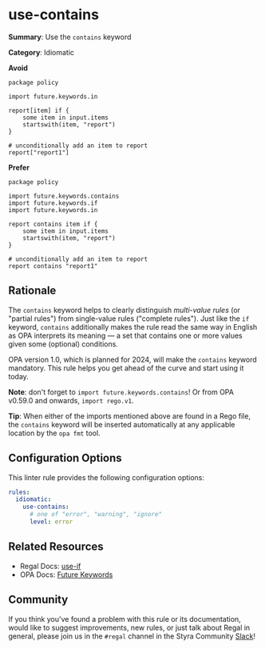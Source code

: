 # use-contains

**Summary**: Use the `contains` keyword

**Category**: Idiomatic

**Avoid**
```rego
package policy

import future.keywords.in

report[item] if {
    some item in input.items
    startswith(item, "report")
}

# unconditionally add an item to report
report["report1"]
```

**Prefer**
```rego
package policy

import future.keywords.contains
import future.keywords.if
import future.keywords.in

report contains item if {
    some item in input.items
    startswith(item, "report")
}

# unconditionally add an item to report
report contains "report1"
```

## Rationale

The `contains` keyword helps to clearly distinguish *multi-value rules* (or "partial rules") from
single-value rules ("complete rules"). Just like the `if` keyword, `contains` additionally makes the rule read the same
way in English as OPA interprets its meaning — a set that contains one or more values given some (optional) conditions.

OPA version 1.0, which is planned for 2024, will make the `contains` keyword mandatory. This rule helps you get ahead of
the curve and start using it today.

**Note**: don't forget to `import future.keywords.contains`! Or from OPA v0.59.0 and onwards, `import rego.v1`.

**Tip**: When either of the imports mentioned above are found in a Rego file, the `contains` keyword will be inserted
automatically at any applicable location by the `opa fmt` tool.

## Configuration Options

This linter rule provides the following configuration options:

```yaml
rules: 
  idiomatic:
    use-contains:
      # one of "error", "warning", "ignore"
      level: error
```

## Related Resources

- Regal Docs: [use-if](https://docs.styra.com/regal/rules/idiomatic/use-if)
- OPA Docs: [Future Keywords](https://www.openpolicyagent.org/docs/latest/policy-language/#future-keywords)

## Community

If you think you've found a problem with this rule or its documentation, would like to suggest improvements, new rules,
or just talk about Regal in general, please join us in the `#regal` channel in the Styra Community
[Slack](https://communityinviter.com/apps/styracommunity/signup)!
